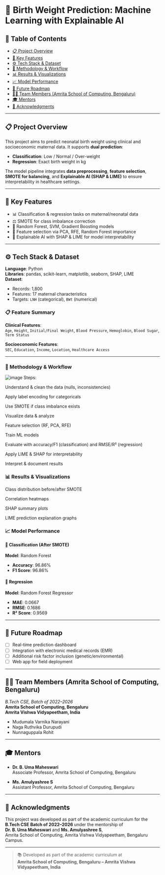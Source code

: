 # 🤰 Birth Weight Prediction: Machine Learning with Explainable AI

## 📑 Table of Contents
- [📋 Project Overview](#project-overview)
- [🎯 Key Features](#key-features)
- [⚙️ Tech Stack & Dataset](#tech-stack--dataset)
- [🔄 Methodology & Workflow](#-methodology--workflow)
- [📊 Results & Visualizations](#-results--visualizations)
- [📈 Model Performance](#-model-performance)
- [🔮 Future Roadmap](#-future-roadmap)
- [👨‍💻 Team Members (Amrita School of Computing, Bengaluru)](#-team-members-amrita-school-of-computing-bengaluru)
- [🎓 Mentors](#-mentors)
- [🙏 Acknowledgments](#-acknowledgments)

---

## 📋 Project Overview

This project aims to predict neonatal birth weight using clinical and socioeconomic maternal data. It supports **dual prediction**:  
- **Classification**: Low / Normal / Over-weight
- **Regression**: Exact birth weight in kg

The model pipeline integrates **data preprocessing**, **feature selection**, **SMOTE for balancing**, and **Explainable AI (SHAP & LIME)** to ensure interpretability in healthcare settings.

---

## 🎯 Key Features

- 📊 Classification & regression tasks on maternal/neonatal data
- ⚖️ SMOTE for class imbalance correction
- 🧠 Random Forest, SVM, Gradient Boosting models
- 🧮 Feature selection via PCA, RFE, Random Forest importance
- 🧩 Explainable AI with SHAP & LIME for model interpretability

---

## ⚙️ Tech Stack & Dataset

**Language**: Python  
**Libraries**: pandas, scikit-learn, matplotlib, seaborn, SHAP, LIME  
**Dataset**:  
- Records: 1,800  
- Features: 17 maternal characteristics  
- Targets: `LNH` (categorical), `BWt` (numerical)  

### 📋 Feature Summary

**Clinical Features**:  
`Age`, `Height`, `Initial/Final Weight`, `Blood Pressure`, `Hemoglobin`, `Blood Sugar`, `Term Status`  

**Socioeconomic Features**:  
`SEC`, `Education`, `Income`, `Location`, `Healthcare Access`

---


### 🔄 Methodology & Workflow
![image](https://github.com/user-attachments/assets/1c2f1a06-824a-4929-b813-df7240960e85)
Steps:

Understand & clean the data (nulls, inconsistencies)

Apply label encoding for categoricals

Use SMOTE if class imbalance exists

Visualize data & analyze

Feature selection (RF, PCA, RFE)

Train ML models

Evaluate with accuracy/F1 (classification) and RMSE/R² (regression)

Apply LIME & SHAP for interpretability

Interpret & document results

### 📊 Results & Visualizations
Class distribution before/after SMOTE

Correlation heatmaps

SHAP summary plots

LIME prediction explanation graphs

### 📈 Model Performance

#### 🔢 Classification (After SMOTE)

**Model**: Random Forest  
- **Accuracy**: 96.86%  
- **F1 Score**: 96.86%  

#### 📏 Regression

**Model**: Random Forest Regressor  
- **MAE**: 0.0667  
- **RMSE**: 0.1686  
- **R² Score**: 0.9569  

---

## 🔮 Future Roadmap

- [ ] Real-time prediction dashboard  
- [ ] Integration with electronic medical records (EMR)  
- [ ] Additional risk factor inclusion (genetic/environmental)  
- [ ] Web app for field deployment  

---

## 👨‍💻 Team Members (Amrita School of Computing, Bengaluru)

*B.Tech CSE, Batch of 2022–2026*  
**Amrita School of Computing, Bengaluru**  
**Amrita Vishwa Vidyapeetham, India**

- Mudumala Varnika Narayani  
- Naga Ruthvika Durupudi  
- Nunnaguppala Rohit  

---

## 🎓 Mentors

- **Dr. B. Uma Maheswari**  
  Associate Professor, Amrita School of Computing, Bengaluru  

- **Ms. Amulyashree S**  
  Assistant Professor, Amrita School of Computing, Bengaluru  

---

## 🙏 Acknowledgments

This project was developed as part of the academic curriculum for the **B.Tech CSE Batch of 2022–2026** under the mentorship of  
**Dr. B. Uma Maheswari** and **Ms. Amulyashree S**,  
Amrita School of Computing, Amrita Vishwa Vidyapeetham, Bengaluru Campus.

---

> 📚 Developed as part of the academic curriculum at  
> **Amrita School of Computing, Bengaluru – Amrita Vishwa Vidyapeetham, India**
